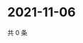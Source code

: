 # 2021-11-06

共 0 条

<!-- BEGIN WEIBO -->
<!-- 最后更新时间 Sat Nov 06 2021 09:50:47 GMT+0800 (China Standard Time) -->

<!-- END WEIBO -->
